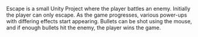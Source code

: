 Escape is a small Unity Project where the player battles an enemy. Initially the player can only escape. As the game progresses, various power-ups with differing effects start appearing. Bullets can be shot using the mouse, and if enough bullets hit the enemy, the player wins the game.
